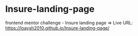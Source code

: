 # Insure-landing-page
frontend mentor challenge - Insure landing page => Live URL: https://loaysh2010.github.io/Insure-landing-page/
